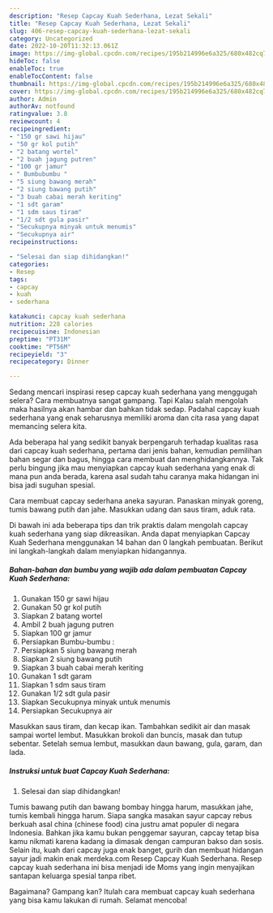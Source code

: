 ```yaml
---
description: "Resep Capcay Kuah Sederhana, Lezat Sekali"
title: "Resep Capcay Kuah Sederhana, Lezat Sekali"
slug: 406-resep-capcay-kuah-sederhana-lezat-sekali
category: Uncategorized
date: 2022-10-20T11:32:13.061Z
image: https://img-global.cpcdn.com/recipes/195b214996e6a325/680x482cq70/capcay-kuah-sederhana-foto-resep-utama.jpg
hideToc: false
enableToc: true
enableTocContent: false
thumbnail: https://img-global.cpcdn.com/recipes/195b214996e6a325/680x482cq70/capcay-kuah-sederhana-foto-resep-utama.jpg
cover: https://img-global.cpcdn.com/recipes/195b214996e6a325/680x482cq70/capcay-kuah-sederhana-foto-resep-utama.jpg
author: Admin
authorAv: notfound
ratingvalue: 3.8
reviewcount: 4
recipeingredient:
- "150 gr sawi hijau"
- "50 gr kol putih"
- "2 batang wortel"
- "2 buah jagung putren"
- "100 gr jamur"
- " Bumbubumbu "
- "5 siung bawang merah"
- "2 siung bawang putih"
- "3 buah cabai merah keriting"
- "1 sdt garam"
- "1 sdm saus tiram"
- "1/2 sdt gula pasir"
- "Secukupnya minyak untuk menumis"
- "Secukupnya air"
recipeinstructions:

- "Selesai dan siap dihidangkan!"
categories:
- Resep
tags:
- capcay
- kuah
- sederhana

katakunci: capcay kuah sederhana 
nutrition: 228 calories
recipecuisine: Indonesian
preptime: "PT31M"
cooktime: "PT56M"
recipeyield: "3"
recipecategory: Dinner

---
```



Sedang mencari inspirasi resep capcay kuah sederhana yang menggugah selera? Cara membuatnya sangat gampang. Tapi Kalau salah mengolah maka hasilnya akan hambar dan bahkan tidak sedap. Padahal capcay kuah sederhana yang enak seharusnya memiliki aroma dan cita rasa yang dapat memancing selera kita.


Ada beberapa hal yang sedikit banyak berpengaruh terhadap kualitas rasa dari capcay kuah sederhana, pertama dari jenis bahan, kemudian pemilihan bahan segar dan bagus, hingga cara membuat dan menghidangkannya. Tak perlu bingung jika mau menyiapkan capcay kuah sederhana yang enak di mana pun anda berada, karena asal sudah tahu caranya maka hidangan ini bisa jadi suguhan spesial.

Cara membuat capcay sederhana aneka sayuran. Panaskan minyak goreng, tumis bawang putih dan jahe. Masukkan udang dan saus tiram, aduk rata.


Di bawah ini ada beberapa tips dan trik praktis dalam mengolah capcay kuah sederhana yang siap dikreasikan. Anda dapat menyiapkan Capcay Kuah Sederhana menggunakan 14 bahan dan 0 langkah pembuatan. Berikut ini langkah-langkah dalam menyiapkan hidangannya.

<!--inarticleads1-->

##### Bahan-bahan dan bumbu yang wajib ada dalam pembuatan Capcay Kuah Sederhana:

1. Gunakan 150 gr sawi hijau
1. Gunakan 50 gr kol putih
1. Siapkan 2 batang wortel
1. Ambil 2 buah jagung putren
1. Siapkan 100 gr jamur
1. Persiapkan  Bumbu-bumbu :
1. Persiapkan 5 siung bawang merah
1. Siapkan 2 siung bawang putih
1. Siapkan 3 buah cabai merah keriting
1. Gunakan 1 sdt garam
1. Siapkan 1 sdm saus tiram
1. Gunakan 1/2 sdt gula pasir
1. Siapkan Secukupnya minyak untuk menumis
1. Persiapkan Secukupnya air


Masukkan saus tiram, dan kecap ikan. Tambahkan sedikit air dan masak sampai wortel lembut. Masukkan brokoli dan buncis, masak dan tutup sebentar. Setelah semua lembut, masukkan daun bawang, gula, garam, dan lada. 

<!--inarticleads2-->

##### Instruksi untuk buat Capcay Kuah Sederhana:


1. Selesai dan siap dihidangkan!

Tumis bawang putih dan bawang bombay hingga harum, masukkan jahe, tumis kembali hingga harum. Siapa sangka masakan sayur capcay rebus berkuah asal china (chinese food) cina justru amat populer di negara Indonesia. Bahkan jika kamu bukan penggemar sayuran, capcay tetap bisa kamu nikmati karena kadang ia dimasak dengan campuran bakso dan sosis. Selain itu, kuah dari capcay juga enak banget, gurih dan membuat hidangan sayur jadi makin enak merdeka.com Resep Capcay Kuah Sederhana. Resep capcay kuah sederhana ini bisa menjadi ide Moms yang ingin menyajikan santapan keluarga spesial tanpa ribet. 

Bagaimana? Gampang kan? Itulah cara membuat capcay kuah sederhana yang bisa kamu lakukan di rumah. Selamat mencoba!
